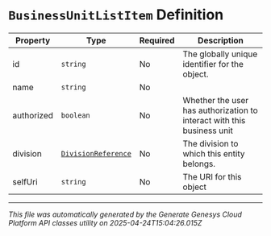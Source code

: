 # `BusinessUnitListItem` Definition

| Property | Type | Required | Description |
|----------|------|----------|-------------|
| id | `string` | No | The globally unique identifier for the object. |
| name | `string` | No |  |
| authorized | `boolean` | No | Whether the user has authorization to interact with this business unit |
| division | [`DivisionReference`](divisionreference-definition.md) | No | The division to which this entity belongs. |
| selfUri | `string` | No | The URI for this object |

---

*This file was automatically generated by the Generate Genesys Cloud Platform API classes utility on 2025-04-24T15:04:26.015Z*